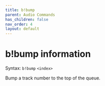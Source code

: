```yaml
---
title: b!bump
parent: Audio Commands
has_children: false
nav_order: 4
layout: default
---
```


# b!bump information
Syntax: `b!bump` `<index>`

Bump a track number to the top of the queue.